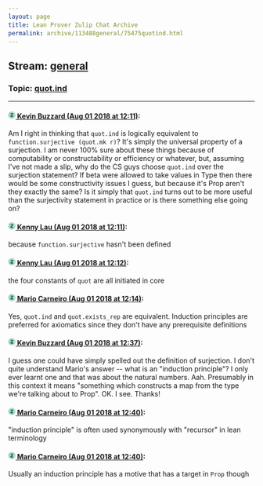 ```yaml
---
layout: page
title: Lean Prover Zulip Chat Archive 
permalink: archive/113488general/75475quotind.html
---
```


## Stream: [general](index.html)
### Topic: [quot.ind](75475quotind.html)

---

#### [![Click to go to Zulip](../../assets/img/zulip2.png) Kevin Buzzard (Aug 01 2018 at 12:11)](https://leanprover.zulipchat.com/#narrow/stream/113488-general/topic/quot.ind/near/130704193):
Am I right in thinking that `quot.ind` is logically equivalent to `function.surjective (quot.mk r)`? It's simply the universal property of a surjection. I am never 100% sure about these things because of computability or constructability or efficiency or whatever, but, assuming I've not made a slip, why do the CS guys choose `quot.ind` over the surjection statement? If beta were allowed to take values in Type then there would be some constructivity issues I guess, but because it's Prop aren't they exactly the same? Is it simply that `quot.ind` turns out to be more useful than the surjectivity statement in practice or is there something else going on?

#### [![Click to go to Zulip](../../assets/img/zulip2.png) Kenny Lau (Aug 01 2018 at 12:11)](https://leanprover.zulipchat.com/#narrow/stream/113488-general/topic/quot.ind/near/130704204):
because `function.surjective` hasn't been defined

#### [![Click to go to Zulip](../../assets/img/zulip2.png) Kenny Lau (Aug 01 2018 at 12:12)](https://leanprover.zulipchat.com/#narrow/stream/113488-general/topic/quot.ind/near/130704255):
the four constants of `quot` are all initiated in core

#### [![Click to go to Zulip](../../assets/img/zulip2.png) Mario Carneiro (Aug 01 2018 at 12:14)](https://leanprover.zulipchat.com/#narrow/stream/113488-general/topic/quot.ind/near/130704349):
Yes, `quot.ind` and `quot.exists_rep` are equivalent. Induction principles are preferred for axiomatics since they don't have any prerequisite definitions

#### [![Click to go to Zulip](../../assets/img/zulip2.png) Kevin Buzzard (Aug 01 2018 at 12:37)](https://leanprover.zulipchat.com/#narrow/stream/113488-general/topic/quot.ind/near/130705226):
I guess one could have simply spelled out the definition of surjection. I don't quite understand Mario's answer -- what is an "induction principle"? I only ever learnt one and that was about the natural numbers. Aah. Presumably in this context it means "something which constructs a map from the type we're talking about to Prop". OK. I see. Thanks!

#### [![Click to go to Zulip](../../assets/img/zulip2.png) Mario Carneiro (Aug 01 2018 at 12:40)](https://leanprover.zulipchat.com/#narrow/stream/113488-general/topic/quot.ind/near/130705358):
"induction principle" is often used synonymously with "recursor" in lean terminology

#### [![Click to go to Zulip](../../assets/img/zulip2.png) Mario Carneiro (Aug 01 2018 at 12:40)](https://leanprover.zulipchat.com/#narrow/stream/113488-general/topic/quot.ind/near/130705365):
Usually an induction principle has a motive that has a target in `Prop` though

